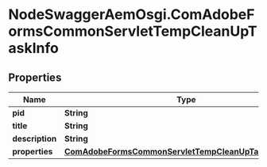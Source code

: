 # NodeSwaggerAemOsgi.ComAdobeFormsCommonServletTempCleanUpTaskInfo

## Properties

Name | Type | Description | Notes
------------ | ------------- | ------------- | -------------
**pid** | **String** |  | [optional] 
**title** | **String** |  | [optional] 
**description** | **String** |  | [optional] 
**properties** | [**ComAdobeFormsCommonServletTempCleanUpTaskProperties**](ComAdobeFormsCommonServletTempCleanUpTaskProperties.md) |  | [optional] 


